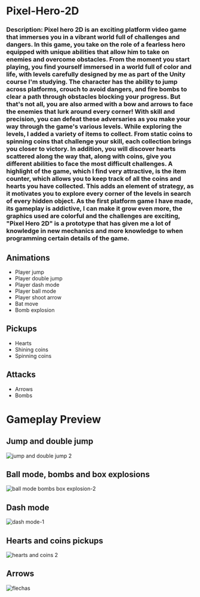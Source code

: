 <h1> Pixel-Hero-2D </h1> 
<h3>Description: Pixel hero 2D is an exciting platform video game that immerses you in a vibrant world full of challenges and dangers. In this game, you take on the role of a fearless hero equipped with unique abilities that allow him to take on enemies and overcome obstacles.
From the moment you start playing, you find yourself immersed in a world full of color and life, with levels carefully designed by me as part of the Unity course I'm studying. The character has the ability to jump across platforms, crouch to avoid dangers, and fire bombs to clear a path through obstacles blocking your progress.
But that's not all, you are also armed with a bow and arrows to face the enemies that lurk around every corner! With skill and precision, you can defeat these adversaries as you make your way through the game's various levels.
While exploring the levels, I added a variety of items to collect. From static coins to spinning coins that challenge your skill, each collection brings you closer to victory. In addition, you will discover hearts scattered along the way that, along with coins, give you different abilities to face the most difficult challenges.
A highlight of the game, which I find very attractive, is the item counter, which allows you to keep track of all the coins and hearts you have collected. This adds an element of strategy, as it motivates you to explore every corner of the levels in search of every hidden object.
As the first platform game I have made, its gameplay is addictive, I can make it grow even more, the graphics used are colorful and the challenges are exciting, "Pixel Hero 2D" is a prototype that has given me a lot of knowledge in new mechanics and more knowledge to when programming certain details of the game.
</h3> 
<h2>
Animations  
</h2>
<ul>
    <li> Player jump </li>  
    <li>Player double jump</li>
    <li>Player dash mode</li>
    <li>Player ball mode</li>
    <li>Player shoot arrow</li>
    <li>Bat move</li>
    <li>Bomb explosion</li>
</ul>
<h2>
Pickups  
</h2>
<ul>    
  <li> Hearts </li>
  <li> Shining coins </li>
  <li> Spinning coins </li>
</ul>
<h2>
Attacks  
</h2>
<ul>    
  <li> Arrows </li>
  <li> Bombs </li>
</ul>
<h1> Gameplay Preview </h1>
<h2>
Jump and double jump 
</h2>

![jump and double jump 2](https://github.com/blown/Pixel-Hero-2d/assets/5203902/73827adb-70e0-4e33-9d9a-34fc07b0c4e7)


<h2>
Ball mode, bombs and box explosions
</h2>

![ball mode bombs box explosion-2](https://github.com/blown/Pixel-Hero-2d/assets/5203902/7cbd65f9-89fc-4bed-b3e5-96b6afbe6f5c)


<h2>
Dash mode  
</h2>

![dash mode-1](https://github.com/blown/Pixel-Hero-2d/assets/5203902/fdc8d03a-b6e4-40d1-b2c7-3eeb89838316)

<h2>
Hearts and coins pickups 
</h2>

![hearts and coins 2](https://github.com/blown/Pixel-Hero-2d/assets/5203902/f910e9a9-1037-4744-9fba-573724ed742a)

<h2>
Arrows 
</h2>

![flechas](https://github.com/blown/Pixel-Hero-2d/assets/5203902/fa0ca202-edcc-4b45-bac8-61ad0fb89786)
